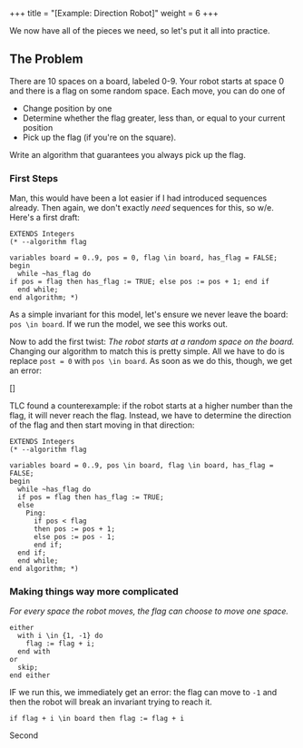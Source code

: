 +++
title = "[Example: Direction Robot]"
weight = 6
+++

We now have all of the pieces we need, so let's put it all into practice.

## The Problem

There are 10 spaces on a board, labeled 0-9. Your robot starts at space 0 and there is a flag on some random space. Each move, you can do one of 

- Change position by one
- Determine whether the flag greater, less than, or equal to your current position
- Pick up the flag (if you're on the square).

Write an algorithm that guarantees you always pick up the flag.

### First Steps

Man, this would have been a lot easier if I had introduced sequences already. Then again, we don't exactly _need_ sequences for this, so w/e. Here's a first draft:

```
EXTENDS Integers
(* --algorithm flag

variables board = 0..9, pos = 0, flag \in board, has_flag = FALSE;
begin
  while ~has_flag do
if pos = flag then has_flag := TRUE; else pos := pos + 1; end if
  end while;
end algorithm; *)
```

As a simple invariant for this model, let's ensure we never leave the board: `pos \in board`. If we run the model, we see this works out.

Now to add the first twist: _The robot starts at a random space on the board._ Changing our algorithm to match this is pretty simple. All we have to do is replace `post = 0` with `pos \in board`. As soon as we do this, though, we get an error:

[]

TLC found a counterexample: if the robot starts at a higher number than the flag, it will never reach the flag. Instead, we have to determine the direction of the flag and then start moving in that direction:

```
EXTENDS Integers
(* --algorithm flag

variables board = 0..9, pos \in board, flag \in board, has_flag = FALSE;
begin
  while ~has_flag do
  if pos = flag then has_flag := TRUE; 
  else 
    Ping:
      if pos < flag 
      then pos := pos + 1; 
      else pos := pos - 1;
      end if;
  end if;
  end while;
end algorithm; *)
```

### Making things way more complicated

_For every space the robot moves, the flag can choose to move one space._

```
either
  with i \in {1, -1} do
    flag := flag + i;
  end with
or
  skip;
end either
```

IF we run this, we immediately get an error: the flag can move to `-1` and then the robot will break an invariant trying to reach it.
```
if flag + i \in board then flag := flag + i
```

Second
